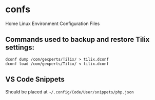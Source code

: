 # confs
Home Linux Environment Configuration Files

## Commands used to backup and restore Tilix settings:
```
dconf dump /com/gexperts/Tilix/ > tilix.dconf
dconf load /com/gexperts/Tilix/ < tilix.dconf
```

## VS Code Snippets
Should be placed at `~/.config/Code/User/snippets/php.json`

